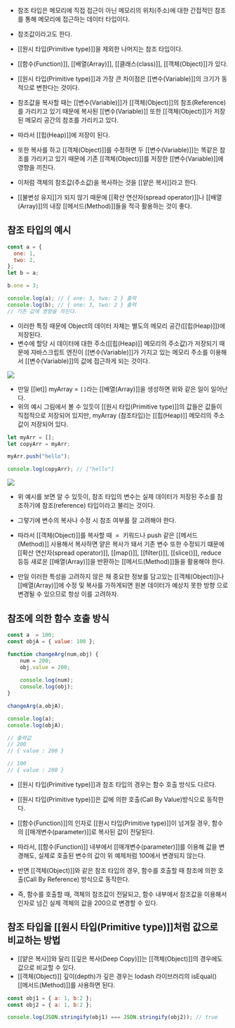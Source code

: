 - 참조 타입은 메모리에 직접 접근이 아닌 메모리의 위치(주소)에 대한 간접적인 참조를 통해 메모리에 접근하는 데이터 타입이다.
- 참조값이라고도 한다.

- [[원시 타입(Primitive type)]]을 제외한 나머지는 참조 타입이다.
- [[함수(Function)]], [[배열(Array)]], [[클래스(class)]], [[객체(Object)]]가 있다.
- [[원시 타입(Primitive type)]]과 가장 큰 차이점은 [[변수(Variable)]]의 크기가 동적으로 변한다는 것이다. 

- 참조값을 복사할 때는 [[변수(Variable)]]가 [[객체(Object)]]의 참조(Reference)를 가리키고 있기 때문에 복사된 [[변수(Variable)]] 또한 [[객체(Object)]]가 저장된 메모리 공간의 참조를 가리키고 있다.
- 따라서 [[힙(Heap)]]에 저장이 된다.

- 또한 복사를 하고 [[객체(Object)]]를 수정하면 두 [[변수(Variable)]]는 똑같은 참조를 가리키고 있기 때문에 기존 [[객체(Object)]]를 저장한 [[변수(Variable)]]에 영향을 끼친다.
- 이처럼 객체의 참조값(주소값)을 복사하는 것을 [[얕은 복사]]라고 한다.

- [[불변성 유지]]가 되지 않기 때문에 [[확산 연산자(spread operator)]]나 [[배열(Array)]]의 내장 [[메서드(Method)]]들을 적극 활용하는 것이 좋다.


## 참조 타입의 예시

```js
const a = {
  one: 1,
  two: 2,
};
let b = a;

b.one = 3;

console.log(a); // { one: 3, two: 2 } 출력
console.log(b); // { one: 3, two: 2 } 출력
// 기존 값에 영향을 끼친다.
```

- 이러한 특징 때문에 Object의 데이터 자체는 별도의 메모리 공간([[힙(Heap)]])에 저장된다.
- 변수에 할당 시 데이터에 대한 주소([[힙(Heap)]] 메모리의 주소값)가 저장되기 때문에 자바스크립트 엔진이 [[변수(Variable)]]가 가지고 있는 메모리 주소를 이용해서 [[변수(Variable)]]의 값에 접근하게 되는 것이다.

![](https://velog.velcdn.com/images%2Fnomadhash%2Fpost%2F6576b5c3-a064-4f24-a96f-b287b46c2aab%2F%E1%84%89%E1%85%B3%E1%84%8F%E1%85%B3%E1%84%85%E1%85%B5%E1%86%AB%E1%84%89%E1%85%A3%E1%86%BA%202020-09-16%20%E1%84%8B%E1%85%A9%E1%84%92%E1%85%AE%207.45.04.png)

- 만일 [[let]] myArray = `[]`라는 [[배열(Array)]]을 생성하면 위와 같은 일이 일어난다.
- 위의 예시 그림에서 볼 수 있듯이 [[원시 타입(Primitive type)]]의 값들은 값들이 직접적으로 저장되어 있지만, myArray (참조타입)는 [[힙(Heap)]] 메모리의 주소값이 저장되어 있다.

```jsx
let myArr = [];
let copyArr = myArr;

myArr.push("hello");

console.log(copyArr); // ["hello"]
```

![](https://velog.velcdn.com/images%2Fnomadhash%2Fpost%2Fac894f26-b94a-41f8-990e-8b44c6775d97%2F%E1%84%89%E1%85%B3%E1%84%8F%E1%85%B3%E1%84%85%E1%85%B5%E1%86%AB%E1%84%89%E1%85%A3%E1%86%BA%202020-09-16%20%E1%84%8B%E1%85%A9%E1%84%92%E1%85%AE%207.54.37.png)

- 위 예시를 보면 알 수 있듯이, 참조 타입의 변수는 실제 데이터가 저장된 주소를 참조하기에 참조(reference) 타입이라고 불리는 것이다.

- 그렇기에 변수의 복사나 수정 시 참조 여부를 잘 고려해야 한다.
- 따라서 [[객체(Object)]]를 복사할 때  =  키워드나 push 같은 [[메서드(Method)]] 사용해서 복사하면 얕은 복사가 돼서 기존 변수 또한 수정되기 떄문에 [[확산 연산자(spread operator)]], [[map()]], [[filter()]], [[slice()]], reduce 등등 새로운 [[배열(Array)]]을 반환하는 [[메서드(Method)]]들을 활용해야 한다.

- 만일 이러한 특성을 고려하지 않은 채 중요한 정보를 담고있는 [[객체(Object)]]나 [[배열(Array)]]에 수정 및 복사를 가하게되면 원본 데이터가 예상치 못한 방향 으로 변경될 수 있으므로 항상 이를 고려하자.


## 참조에 의한 함수 호출 방식

```js
const a  = 100;
const objA = { value: 100 };

function changeArg(num,obj) {
	num = 200;
	obj.value = 200;
	
	console.log(num);
	console.log(obj);
}

changeArg(a,objA);

console.log(a);
console.log(objA);

// 출력값
// 200
// { value : 200 }

// 100
// { value : 200 }
```

- [[원시 타입(Primitive type)]]과 참조 타입의 경우는 함수 호출 방식도 다르다.
- [[원시 타입(Primitive type)]]은 값에 의한 호출(Call By Value)방식으로 동작한다. 

- [[함수(Function)]]의 인자로 [[원시 타입(Primitive type)]]이 넘겨질 경우, 함수의 [[매개변수(parameter)]]로 복사된 값이 전달된다.
- 따라서, [[함수(Function)]] 내부에서 [[매개변수(parameter)]]를 이용해 값을 변경해도, 실제로 호출된 변수의 값이 위 예제처럼 100에서 변경되지 않는다.

- 반면 [[객체(Object)]]와 같은 참조 타입의 경우, 함수를 호출할 때 참조에 의한 호출(Call By Reference) 방식으로 동작한다.
- 즉, 함수를 호출할 때, 객체의 참조값이 전달되고, 함수 내부에서 참조값을 이용해서 인자로 넘긴 실제 객체의 값을 200으로 변경할 수 있다.


## 참조 타입을 [[원시 타입(Primitive type)]]처럼 값으로 비교하는 방법

- [[얕은 복사]]와 달리 [[깊은 복사(Deep Copy)]]는 [[객체(Object)]]의 경우에도 값으로 비교할 수 있다.
- [[객체(Object)]] 깊이(depth)가 깊은 경우는 lodash 라이브러리의 isEqual() [[메서드(Method)]]를 사용하면 된다.

```js
const obj1 = { a: 1, b:2 };
const obj2 = { a: 1, b:2 };

console.log(JSON.stringify(obj1) === JSON.stringify(obj2)); // true
```